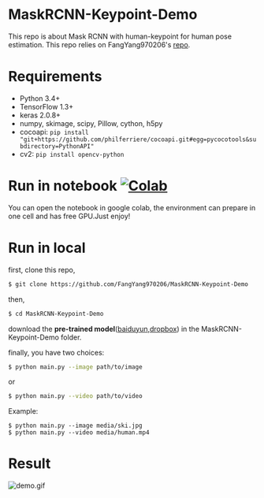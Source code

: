 # MaskRCNN-Keypoint-Demo
This repo is about Mask RCNN with human-keypoint for human pose estimation. This repo relies on FangYang970206's [repo](https://github.com/FangYang970206/MaskRCNN-Keypoint-Demo).

# Requirements
* Python 3.4+
* TensorFlow 1.3+
* keras 2.0.8+
* numpy, skimage, scipy, Pillow, cython, h5py
* cocoapi: `pip install "git+https://github.com/philferriere/cocoapi.git#egg=pycocotools&subdirectory=PythonAPI"`
* cv2: `pip install opencv-python`

# Run in notebook [![Colab](https://colab.research.google.com/assets/colab-badge.svg)](https://colab.research.google.com/github/FangYang970206/MaskRCNN-Keypoint-Demo/blob/master/demo.ipynb)
You can open the notebook in google colab, the environment can prepare in one cell and has free GPU.Just enjoy!

# Run in local
first, clone this repo,
```bash
$ git clone https://github.com/FangYang970206/MaskRCNN-Keypoint-Demo
```
then,
```bash
$ cd MaskRCNN-Keypoint-Demo
```
download the **pre-trained model**([baiduyun](https://pan.baidu.com/s/1C3o10VclGQy42UZu2dsl1w),[dropbox](https://www.dropbox.com/s/5ctrg3br94srrx9/mask_rcnn_coco.h5)) in the MaskRCNN-Keypoint-Demo folder.

finally, you have two choices:
```bash
$ python main.py --image path/to/image
```
or
```bash
$ python main.py --video path/to/video
```
Example:
```
$ python main.py --image media/ski.jpg
$ python main.py --video media/human.mp4
```
# Result
![demo.gif](gif/demo.gif)

